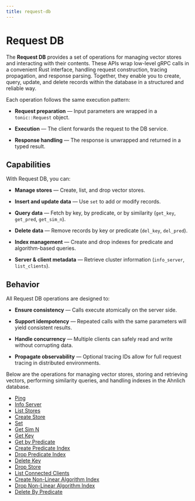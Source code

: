 ```yaml
---
title: request-db
---
```

# Request DB

The **Request DB** provides a set of operations for managing vector stores and interacting with their contents. These APIs wrap low-level gRPC calls in a convenient Rust interface, handling request construction, tracing propagation, and response parsing. Together, they enable you to create, query, update, and delete records within the database in a structured and reliable way.

Each operation follows the same execution pattern:

* **Request preparation** — Input parameters are wrapped in a `tonic::Request` object.

* **Execution** — The client forwards the request to the DB service.

* **Response handling** — The response is unwrapped and returned in a typed result.

## Capabilities

With Request DB, you can:

* **Manage stores** — Create, list, and drop vector stores.

* **Insert and update data** — Use `set` to add or modify records.

* **Query data** — Fetch by key, by predicate, or by similarity (`get_key`, `get_pred`, `get_sim_n`).

* **Delete data** — Remove records by key or predicate (`del_key`, `del_pred`).

* **Index management** — Create and drop indexes for predicate and algorithm-based queries.

* **Server & client metadata** — Retrieve cluster information (`info_server`, `list_clients`).

## Behavior

All Request DB operations are designed to:

* **Ensure consistency** — Calls execute atomically on the server side.

* **Support idempotency** — Repeated calls with the same parameters will yield consistent results.

* **Handle concurrency** — Multiple clients can safely read and write without corrupting data.

* **Propagate observability** — Optional tracing IDs allow for full request tracing in distributed environments.

Below are the operations for managing vector stores, storing and retrieving vectors, performing similarity queries, and handling indexes in the Ahnlich database.

* [Ping](/docs/client-libraries/rust/request-db/ping)
* [Info Server](/docs/client-libraries/rust/request-db/info-server)
* [List Stores](/docs/client-libraries/rust/request-db/list-stores)
* [Create Store](/docs/client-libraries/rust/request-db/create-store)
* [Set](/docs/client-libraries/rust/request-db/set)
* [Get Sim N](/docs/client-libraries/rust/request-db/get-simn)
* [Get Key](/docs/client-libraries/rust/request-db/get-key)
* [Get by Predicate](/docs/client-libraries/rust/request-db/get-by-predicate)
* [Create Predicate Index](/docs/client-libraries/rust/request-db/create-predicate-index)
* [Drop Predicate Index](/docs/client-libraries/rust/request-db/drop-predicate-index)
* [Delete Key](/docs/client-libraries/rust/request-db/delete-key)
* [Drop Store](/docs/client-libraries/rust/request-db/drop-store)
* [List Connected Clients](/docs/client-libraries/rust/request-db/list-connected-clients)
* [Create Non-Linear Algorithm Index](/docs/client-libraries/rust/request-db/create-non-linear-algx)
* [Drop Non-Linear Algorithm Index](/docs/client-libraries/rust/request-db/drop-non-linear-algx)
* [Delete By Predicate](/docs/client-libraries/rust/request-db/delete-by-predicate)